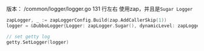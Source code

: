 

版本：
/common/logger/logger.go 131 行左右
使用zap，并且是`Sugar Logger`

```go 
zapLogger, _ := zapLoggerConfig.Build(zap.AddCallerSkip(1))
logger = &DubboLogger{Logger: zapLogger.Sugar(), dynamicLevel: zapLoggerConfig.Level}

// set getty log
getty.SetLogger(logger)
```
